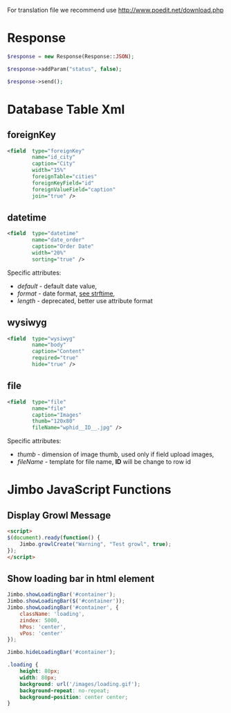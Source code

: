 For translation file we recommend use http://www.poedit.net/download.php

Response
================================

``` php
$response = new Response(Response::JSON);

$response->addParam("status", false);

$response->send();
```

Database Table Xml
================================

foreignKey
-------------------------
``` xml
<field  type="foreignKey"
		name="id_city"
		caption="City"
		width="15%"
		foreignTable="cities"
		foreignKeyField="id"
		foreignValueField="caption"
		join="true" />
```

datetime
-------------------------
``` xml
<field 	type="datetime"
		name="date_order"
		caption="Order Date"
		width="20%"
		sorting="true" />
```
Specific attributes:
* *default* - default date value,
* *format* - date format, [see strftime](http://php.net/manual/ru/function.strftime.php),
* *length* - deprecated, better use attribute format

wysiwyg
-------------------------
``` xml
<field 	type="wysiwyg"
		name="body"
		caption="Content"
		required="true"
		hide="true" />
```

file
-------------------------
``` xml
<field 	type="file"
		name="file"
		caption="Images"
		thumb="120x80"
		fileName="wphid__ID__.jpg" />
```
Specific attributes:
* *thumb* - dimension of image thumb, used only if field upload images,
* *fileName* - template for file name, __ID__ will be change to row id


Jimbo JavaScript Functions
================================

Display Growl Message
-------------------------

``` html
<script>
$(document).ready(function() {
	Jimbo.growlCreate("Warning", "Test growl", true);
});
</script>
```

Show loading bar in html element
-------------------------

``` js
Jimbo.showLoadingBar('#container');
Jimbo.showLoadingBar($('#container'));
Jimbo.showLoadingBar('#container', {
	className: 'loading',
	zindex: 5000,
	hPos: 'center',
	vPos: 'center'
});

Jimbo.hideLoadingBar('#container');
```
``` css
.loading {
	height: 80px;
	width: 80px;
	background: url('/images/loading.gif');
	background-repeat: no-repeat;
	background-position: center center;
}
```
